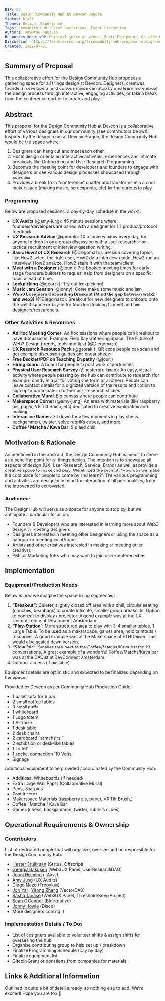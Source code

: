 ```yaml
---
DIP: 22
Title: Design Community Hub at Devcon Bogota
Status: Draft
Themes: Design, Experience
Tags: Community Hub, Event Operations, Event Production
Authors: amy@raw-haus.co
Resources Required: Physical space at venue, Basic Equipment, On-site Operations/Technical Point Person to ask questions about setup 
Discussion: https://forum.devcon.org/t/community-hub-proposal-design-community-hub/622
Created: 2022-07-31
---
```


## Summary of Proposal

This collaborative effort for the Design Community Hub proposes a gathering space for all things design at Devcon. Designers, creatives, founders, developers, and curious minds can stop by and learn more about the design process through interactive, engaging activities, or take a break from the conference chatter to create and play.

## Abstract

This proposal for the Design Community Hub at Devcon is a collaborative effort of various designers in our community (see contributors below!). Inspired by the design room at Devcon Prague, the Design Community Hub would be the space where:

1. Designers can hang out and meet each other
2. Hosts design orientated interactive activities, experiences and intimate breakouts like Onboarding and User Research Programming
3. Becomes the meeting point for developers and founders to engage with designers or see various design processes showcased through activities
4. Provides a break from “conference” chatter and transforms into a cool makerspace (making music, screenprints, etc) for the curious to play

### Programming

Below are proposed sessions, a day-by-day schedule in the works:

* **UX Audits** (@amy-jung): 45 minute sessions where founders/developers are paired with a designer for 1:1 product/protocol feedback.
* **UX Research Advice** (@georak): 60 minute window every day, for anyone to drop in on a group discussion with a user researcher on tactical recruitment or interview question writing.
* **Basic How2 of UX Research** (@Diegomazo):  Session covering topics like How2 select the right user, How2 do a interview guide, How2 run an interview, How2 analyze, How2 share it with the team/client 
* **Meet with a Designer** (@jouni): Pre-booked meeting times for early stage founders/builders to request help from designers on a specific topic ahead of time.
* **Lockpicking** (@georak): Try out lockpicking!
* **Music Jam Session** (@jonny): Come make some music and jam
* **Web3 Designers Onboarding Breakout (Mind the gap between web2 and web3)** (@Diegomazo): Breakout for new designers to onboard onto the web3 space or buy-in for founders looking to meet and hire designers/researchers.

### Other Activities & Resources

* **Ad Hoc Meeting Corner**: Ad hoc sessions where people can breakout to have discussions. Example: Field Day Gathering Space, The Future of Web3 Design (trends, tools and tips) (@Diegomazo)
* **UX Research Resource Pack** (@georak ): QR code people can scan and get example discussion guides and cheat sheets
* **Free Booklet/PDF on Teaching Empathy** (@jouni)
* **Hiring Board**: A board for people to post work opportunities
* **Physical User Research Survey** (@hesterbruikman): An easy, visual activity where people passing by the hub can contribute to research (for example, candy in a jar for voting one form or another). People can leave contact details for a digitized version of the results and option to sign up to participate in further user research studies.
* **Collaborative Mural**: Big canvas where people can contribute
* **Makerspace Corner** (@amy-jung): An area with materials (like raspberry pis, paper, VR Tilt Brush, etc) dedicated to creative exploration and making
* **Interactive Games**: Sit down for a few moments to play chess, backgammon, twister, solve rubrik’s cubes, and more
* **Coffee / Matcha / Kava Bar**: Sip and chill


## Motivation & Rationale

As mentioned in the abstract, the Design Community Hub is meant to serve as a schelling point for all things design. The intention is to showcase all aspects of design (UX, User Research, Service, Brand) as well as provide a creative space to make and play. We utilized the prompt, 'How can we make it a cool place for people to come by and learn?'. The various programming and activities are designed in mind for interaction of all personalities, from the introverted to extroverted.

### Audience:

The Design Hub will serve as a space for anyone to stop by, but we anticipate a particular focus on:

* Founders & Developers who are interested in learning more about Web3 design or meeting designers
* Designers interested in meeting other designers or using the space as a hangout or meeting point/room
* Artists and other creatives interested in making or meeting other creatives
* PMs or Marketing folks who may want to join user-centered vibes


## Implementation

### Equipment/Production Needs

Below is how we imagine the space being segmented:

1. **“Breakout”:** Quieter, slightly closed off area with a chill, circular seating (couches, beanbags) to create intimate, smaller group breakouts. Option to connect to display / projector. A good example was at the UX Unconference at Devconnect Amsterdam
2. **“Play-Station**”: More structured area to play with 3-4 smaller tables, 1 Large Table. To be used as a makerspace, games area, hold printouts / resources. A good example was at the Makerspace at ETHDenver. This would a be scaled down version.
3. **“Slow Stir”**: Smaller area next to the Coffee/Matcha/Kava bar for 1:1 conversations. A great example of a wonderful Coffee/Matcha/Kava bar was at the DAOist at DevConnect Amsterdam. 
4. Outdoor access (if possible)

Equipment details are optimistic and expected to be finalized depending on the space:

Provided by Devcon as per Community Hub Production Guide:
- 1 pallet sofa for 6 pax
- 2 small coffee tables
- 3 small puffs
- 1 whiteboard
- 1 Logo totem
- 1 A-frame
- 1 desk table
- 2 desk chairs
- 2 cardboard “armchairs “
- 2 exhibition or desk-like tables
- 1 Tv 50”
- 1 socket connection 110 Volts
- Signage

Additional equipment to be provided / coordinated by the Community Hub:

- Additional Whiteboards (if needed)
- Extra Large Wall Paper (Collaborative Mural)
- Pens, Sharpies
- Post it notes
- Makerspace Materials (raspberry pis, paper, VR Tilt Brush,)
- Coffee / Matcha / Kava Bar
- Games (chess, backgammon, twister, rubrik’s cubes)

## Operational Requirements & Ownership

### Contributors

List of dedicated people that will organize, oversee and be responsible for the Design Community Hub:

* [Hester Bruikman](https://twitter.com/hesterbruikman) (Status, Offscript)
* [Georgia Rakusen](https://twitter.com/G_Rak) (Web3UX Panel, UserResearchDAO)
* [Jouni Helminen](https://twitter.com/dharmaone) (Aave)
* [Amy Jung](https://twitter.com/itsamyjung) (UX Audits)
* [Diego Mazo](https://twitter.com/dmazorosete) (Tropykus)
* [Jon Yan](https://twitter.com/jonjyan), [Yitong Zhang](https://twitter.com/zhayitong) (VectorDAO)
* [Sasha Tanase](https://twitter.com/sasha_tanase) (Web3UX Panel, Threshold/Keep Project)
* [Sean O’Connor](https://twitter.com/aseoconnor) (Blocknative)
* [Jonny Howle](https://twitter.com/JonnyHowle) (Disco)
* More designers coming :)

### Implementation Details / To Dos
* List of designers available to volunteer shifts & assign shifts for overseeing the hub
* Organize contributing group to help set up / breakdown
* Finalize Programming Schedule (Day by day)
* Finalize equipment list
* Gitcoin Grant or donations from companies for materials

## Links & Additional Information
Outlined in quite a bit of detail already, so nothing else to add. We're excited! Hope you are too :smiling_face_with_three_hearts:
